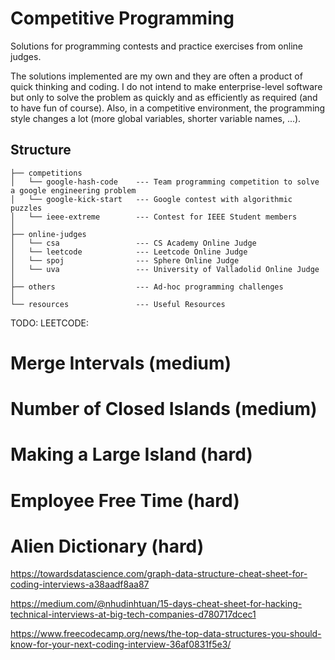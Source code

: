 # Competitive Programming

Solutions for programming contests and practice exercises from online judges.

The solutions implemented are my own and they are often a product of quick thinking and coding. I do not intend to make enterprise-level software but only to solve the problem as quickly and as efficiently as required (and to have fun of course). Also, in a competitive environment, the programming style changes a lot (more global variables, shorter variable names, ...).

## Structure

```
├── competitions
│   └── google-hash-code    --- Team programming competition to solve a google engineering problem
│   └── google-kick-start   --- Google contest with algorithmic puzzles
│   └── ieee-extreme        --- Contest for IEEE Student members
│
├── online-judges
│   └── csa                 --- CS Academy Online Judge
│   └── leetcode            --- Leetcode Online Judge
│   └── spoj                --- Sphere Online Judge
│   └── uva                 --- University of Valladolid Online Judge
│
├── others                  --- Ad-hoc programming challenges
│
└── resources               --- Useful Resources
```


TODO: LEETCODE:
# Merge Intervals (medium)
# Number of Closed Islands (medium)
# Making a Large Island (hard)
# Employee Free Time (hard)
# Alien Dictionary (hard)

https://towardsdatascience.com/graph-data-structure-cheat-sheet-for-coding-interviews-a38aadf8aa87

https://medium.com/@nhudinhtuan/15-days-cheat-sheet-for-hacking-technical-interviews-at-big-tech-companies-d780717dcec1

https://www.freecodecamp.org/news/the-top-data-structures-you-should-know-for-your-next-coding-interview-36af0831f5e3/